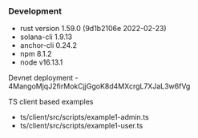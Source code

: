 ### Development

- rust version 1.59.0 (9d1b2106e 2022-02-23)
- solana-cli 1.9.13
- anchor-cli 0.24.2
- npm 8.1.2
- node v16.13.1

Devnet deployment - 4MangoMjqJ2firMokCjjGgoK8d4MXcrgL7XJaL3w6fVg

TS client based examples

- ts/client/src/scripts/example1-admin.ts
- ts/client/src/scripts/example1-user.ts
